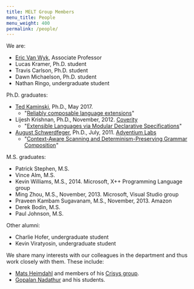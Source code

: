 ```yaml
---
title: MELT Group Members
menu_title: People
menu_weight: 400
permalink: /people/
---
```


We are:

* [Eric Van Wyk](http://www-users.cs.umn.edu/~evw/), Associate Professor
* Lucas Kramer, Ph.D. student
* Travis Carlson, Ph.D. student
* Dawn Michaelson, Ph.D. student
* Nathan Ringo, undergraduate student

Ph.D. graduates:

* [Ted Kaminski](http://www-users.cs.umn.edu/~tedinski/), Ph.D., May 2017.
  * "[Reliably composable language extensions](https://www-users.cs.umn.edu/~kami0054/papers/kaminski-phd.pdf)"
* Lijesh Krishnan, Ph.D., November, 2012. [Coverity](http://www.coverity.com/)
  * "[Extensible Languages via Modular Declarative Specifications](http://melt.cs.umn.edu/pubs/krishnan2012PhD/krishnan2012PhD.pdf)"
* [August Schwerdfeger](http://www.adventiumlabs.com/about-us/staff/technical-staff/august-schwerdfeger-phd), Ph.D., July, 2011. [Adventium Labs](http://www.adventiumlabs.com/)
  * "[Context-Aware Scanning and Determinism-Preserving Grammar Composition](http://melt.cs.umn.edu/pubs/schwerdfeger2010phd.pdf)"

M.S. graduates:

* Patrick Stephen, M.S.
* Vince Alm, M.S.
* Kevin Williams, M.S., 2014. Microsoft, X++ Programming Language group
* Ming Zhou, M.S., November, 2013. Microsoft, Visual Studio group
* Praveen Kambam Sugavanam, M.S., November, 2013. Amazon
* Derek Bodin, M.S.
* Paul Johnson, M.S.

Other alumni:

* Charlie Hofer, undergraduate student
* Kevin Viratyosin, undergraduate student

We share many interests with our colleagues in the department and thus work closely with them.
These include:

* [Mats Heimdahl](http://www.umsec.umn.edu/directory/mats-heimdahl/) and members of his [Crisys group](http://crisys.cs.umn.edu/).
* [Gopalan Nadathur](http://www-users.cs.umn.edu/~gopalan/) and his students.

